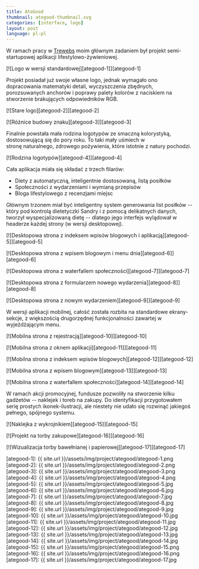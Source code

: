 ```yaml
---
title: AteGood
thumbnail: ategood-thumbnail.svg
categories: [interface, logo]
layout: post
language: pl-pl
---
```


W ramach pracy w [Trewebs](http://trewebs.com) moim głównym zadaniem był projekt semi-startupowej aplikacji lifestylowo-żywieniowej.

[![Logo w wersji standardowej][ategood-1]][ategood-1]

Projekt posiadał już swoje własne logo, jednak wymagało ono dopracowania matematyki detali, wyczyszczenia zbędnych, porozsuwanych anchorów i poprawy palety kolorów z naciskiem na stworzenie brakujących odpowiedników RGB.

[![Stare logo][ategood-2]][ategood-2]

[![Różnice budowy znaku][ategood-3]][ategood-3]

Finalnie powstała mała rodzina logotypów ze smaczną kolorystyką, dostosowującą się do pory roku. To taki mały uśmiech w stronę naturalnego, zdrowego pożywienia, które istotnie z natury pochodzi.

[![Rodzina logotypów][ategood-4]][ategood-4]

Cała aplikacja miała się składać z trzech filarów:

- Diety z automatyczną, inteligentnie dostosowaną, listą posiłków
- Społeczności z wydarzeniami i wymianą przepisów
- Bloga lifestylowego z recenzjami miejsc

Głównym trzonem miał być inteligentny system generowania list posiłków -- który pod kontrolą dietetyczki Sandry i z pomocą delikatnych danych, tworzył wyspecjalizowaną dietę -- dlatego jego interfejs wylądował w headerze każdej strony (w wersji desktopowej).

[![Desktopowa strona z indeksem wpisów blogowych i aplikacją][ategood-5]][ategood-5]

[![Desktopowa strona z wpisem blogowym i menu dnia][ategood-6]][ategood-6]

[![Desktopowa strona z waterfallem społeczności][ategood-7]][ategood-7]

[![Desktopowa strona z formularzem nowego wydarzenia][ategood-8]][ategood-8]

[![Desktopowa strona z nowym wydarzeniem][ategood-9]][ategood-9]

W wersji aplikacji mobilnej, całość została rozbita na standardowe ekrany-sekcje, z większością drugorzędnej funkcjonalności zawartej w wyjeżdżającym menu.

[![Mobilna strona z rejestracją][ategood-10]][ategood-10]

[![Mobilna strona z oknem aplikacji][ategood-11]][ategood-11]

[![Mobilna strona z indeksem wpisów blogowych][ategood-12]][ategood-12]

[![Mobilna strona z wpisem blogowym][ategood-13]][ategood-13]

[![Mobilna strona z waterfallem społeczności][ategood-14]][ategood-14]

W ramach akcji promocyjnej, fundusze pozwoliły na stworzenie kilku gadżetów -- naklejek i toreb na zakupy. Do identyfikacji przygotowałem serię prostych ikonek-ilustracji, ale niestety nie udało się rozwinąć jakiegoś pełnego, spójnego systemu.

[![Naklejka z wykrojnikiem][ategood-15]][ategood-15]

[![Projekt na torby zakupowe][ategood-16]][ategood-16]

[![Wizualizacja torby bawełnianej i papierowej][ategood-17]][ategood-17]

[ategood-1]: {{ site.url }}/assets/img/project/ategood/ategood-1.png
[ategood-2]: {{ site.url }}/assets/img/project/ategood/ategood-2.png
[ategood-3]: {{ site.url }}/assets/img/project/ategood/ategood-3.png
[ategood-4]: {{ site.url }}/assets/img/project/ategood/ategood-4.png
[ategood-5]: {{ site.url }}/assets/img/project/ategood/ategood-5.jpg
[ategood-6]: {{ site.url }}/assets/img/project/ategood/ategood-6.jpg
[ategood-7]: {{ site.url }}/assets/img/project/ategood/ategood-7.jpg
[ategood-8]: {{ site.url }}/assets/img/project/ategood/ategood-8.jpg
[ategood-9]: {{ site.url }}/assets/img/project/ategood/ategood-9.jpg
[ategood-10]: {{ site.url }}/assets/img/project/ategood/ategood-10.jpg
[ategood-11]: {{ site.url }}/assets/img/project/ategood/ategood-11.jpg
[ategood-12]: {{ site.url }}/assets/img/project/ategood/ategood-12.jpg
[ategood-13]: {{ site.url }}/assets/img/project/ategood/ategood-13.jpg
[ategood-14]: {{ site.url }}/assets/img/project/ategood/ategood-14.jpg
[ategood-15]: {{ site.url }}/assets/img/project/ategood/ategood-15.png
[ategood-16]: {{ site.url }}/assets/img/project/ategood/ategood-16.png
[ategood-17]: {{ site.url }}/assets/img/project/ategood/ategood-17.jpg
